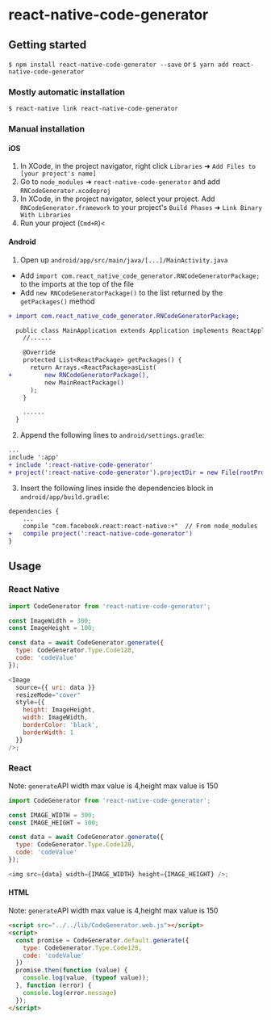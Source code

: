 # react-native-code-generator

## Getting started

`$ npm install react-native-code-generator --save`
or
`$ yarn add react-native-code-generator`

### Mostly automatic installation

`$ react-native link react-native-code-generator`

### Manual installation

#### iOS

1. In XCode, in the project navigator, right click `Libraries` ➜ `Add Files to [your project's name]`
2. Go to `node_modules` ➜ `react-native-code-generator` and add `RNCodeGenerator.xcodeproj`
3. In XCode, in the project navigator, select your project. Add `RNCodeGenerator.framework` to your project's `Build Phases` ➜ `Link Binary With Libraries`
4. Run your project (`Cmd+R`)<

#### Android

1. Open up `android/app/src/main/java/[...]/MainActivity.java`

- Add `import com.react_native_code_generator.RNCodeGeneratorPackage;` to the imports at the top of the file
- Add `new RNCodeGeneratorPackage()` to the list returned by the `getPackages()` method

```diff
+ import com.react_native_code_generator.RNCodeGeneratorPackage;

  public class MainApplication extends Application implements ReactApplication {
    //......

    @Override
    protected List<ReactPackage> getPackages() {
      return Arrays.<ReactPackage>asList(
+         new RNCodeGeneratorPackage(),
          new MainReactPackage()
      );
    }

    ......
  }
```

2. Append the following lines to `android/settings.gradle`:

```diff
...
include ':app'
+ include ':react-native-code-generator'
+ project(':react-native-code-generator').projectDir = new File(rootProject.projectDir, '../node_modules/react-native-code-generator/android')

```

3. Insert the following lines inside the dependencies block in `android/app/build.gradle`:

```diff
dependencies {
    ...
    compile "com.facebook.react:react-native:+"  // From node_modules
+   compile project(':react-native-code-generator')
}
```

## Usage

### React Native

```javascript
import CodeGenerator from 'react-native-code-generator';

const ImageWidth = 300;
const ImageHeight = 100;

const data = await CodeGenerator.generate({
  type: CodeGenerator.Type.Code128,
  code: 'codeValue'
});

<Image
  source={{ uri: data }}
  resizeMode="cover"
  style={{
    height: ImageHeight,
    width: ImageWidth,
    borderColor: 'black',
    borderWidth: 1
  }}
/>;
```

### React

Note: `generate`API width max value is 4,height max value is 150

```javascript
import CodeGenerator from 'react-native-code-generator';

const IMAGE_WIDTH = 300;
const IMAGE_HEIGHT = 100;

const data = await CodeGenerator.generate({
  type: CodeGenerator.Type.Code128,
  code: 'codeValue'
});

<img src={data} width={IMAGE_WIDTH} height={IMAGE_HEIGHT} />;
```

#### HTML

Note: `generate`API width max value is 4,height max value is 150

```HTML
<script src="../../lib/CodeGenerator.web.js"></script>
<script>
  const promise = CodeGenerator.default.generate({
    type: CodeGenerator.Type.Code128,
    code: 'codeValue'
  })
  promise.then(function (value) {
    console.log(value, (typeof value));
  }, function (error) {
    console.log(error.message)
  });
</script>
```
